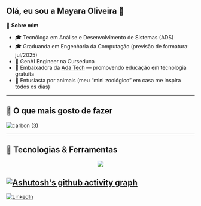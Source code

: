 ## Olá, eu sou a Mayara Oliveira 👋

🌱 **Sobre mim**  
- 🎓 Tecnóloga em Análise e Desenvolvimento de Sistemas (ADS)  
- 🎓 Graduanda em Engenharia da Computação (previsão de formatura: jul/2025)  
- 💼 GenAI Engineer na Curseduca  
- 🚀 Embaixadora da [Ada Tech](https://ada.tech/) — promovendo educação em tecnologia gratuita  
- 🐾 Entusiasta por animais (meu “mini zoológico” em casa me inspira todos os dias)

---

## 💼 O que mais gosto de fazer
![carbon (3)](https://github.com/user-attachments/assets/9e4dbbe1-3521-4ecf-bce9-566f917f7630)

---

## 🚀 Tecnologias & Ferramentas

<div align="center">
  <a href="https://skillicons.dev">
    <img src="https://skillicons.dev/icons?i=vue,react,ts,js,nodejs,postgres,docker,tailwind,nextjs,graphql,aws,git,github,figma,css,cypress,express,gcp,jenkins,matlab,nestjs,sass" />
  </a>
</div>

[![Ashutosh's github activity graph](https://github-readme-activity-graph.vercel.app/graph?username=mayoliveii&theme=high-contrast&custom_title=Minhas%20contribuições%20recentes&hide_border=true)](https://github.com/mayoliveii/github-readme-activity-graph)
---

[![LinkedIn](https://img.shields.io/badge/-LinkedIn-%230077B5?style=for-the-badge&logo=linkedin)](https://www.linkedin.com/in/mayoliveii/)

